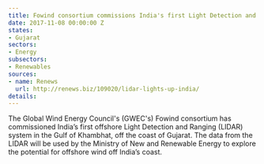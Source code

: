 ```yaml
---
title: Fowind consortium commissions India's first Light Detection and Ranging system
date: 2017-11-08 00:00:00 Z
states:
- Gujarat
sectors:
- Energy
subsectors:
- Renewables
sources:
- name: Renews
  url: http://renews.biz/109020/lidar-lights-up-india/
details: 
---
```


The Global Wind Energy Council's (GWEC's) Fowind consortium has commissioned India’s first offshore Light Detection and Ranging (LIDAR) system in the Gulf of Khambhat, off the coast of Gujarat. The data from the LIDAR will be used by the Ministry of New and Renewable Energy to explore the potential for offshore wind off India’s coast. 
